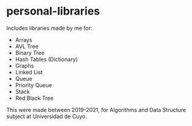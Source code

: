 # personal-libraries

Includes libraries made by me for:

- Arrays
- AVL Tree
- Binary Tree
- Hash Tables (Dictionary)
- Graphs
- Linked List
- Queue
- Priority Queue
- Stack
- Red Black Tree

This were made between 2019-2021, for Algorithms and Data Structure subject at Universidad de Cuyo.
